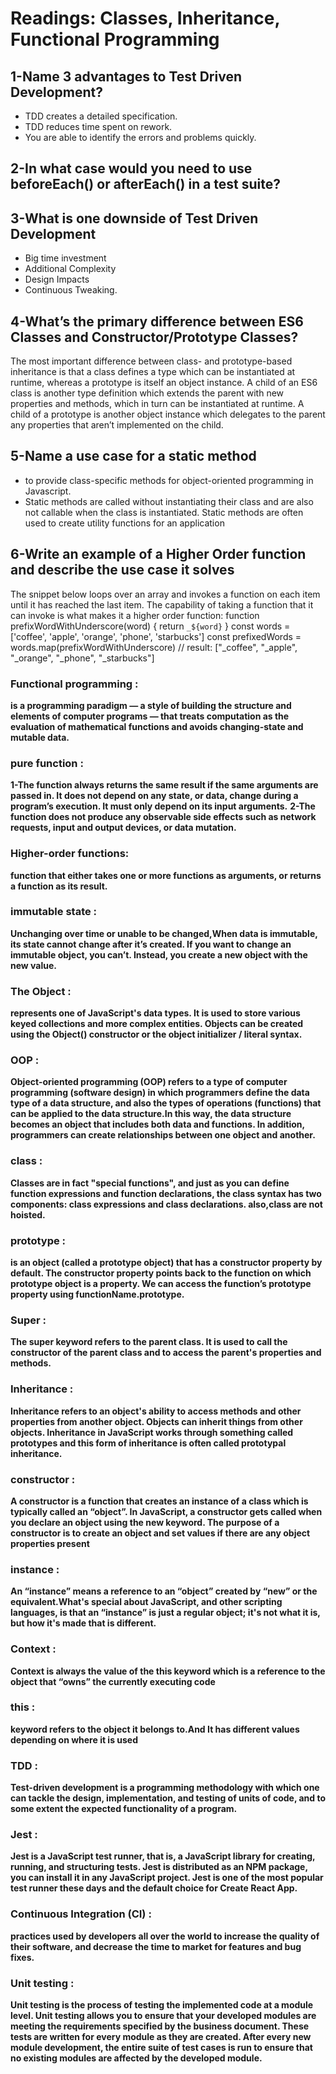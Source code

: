 # Readings: Classes, Inheritance, Functional Programming


## 1-Name 3 advantages to Test Driven Development?
* TDD creates a detailed specification.
* TDD reduces time spent on rework.
* You are able to identify the errors and problems quickly.

## 2-In what case would you need to use beforeEach() or afterEach() in a test suite?

## 3-What is one downside of Test Driven Development
* Big time investment
* Additional Complexity
* Design Impacts
* Continuous Tweaking.

## 4-What’s the primary difference between ES6 Classes and Constructor/Prototype Classes?
The most important difference between class- and prototype-based inheritance is that a class defines a type which can be instantiated at runtime, whereas a prototype is itself an object instance.
A child of an ES6 class is another type definition which extends the parent with new properties and methods, which in turn can be instantiated at runtime. A child of a prototype is another object instance which delegates to the parent any properties that aren’t implemented on the child.

## 5-Name a use case for a static method
* to provide class-specific methods for object-oriented programming in Javascript.
* Static methods are called without instantiating their class and are also not callable when the class is instantiated. Static methods are often used to create utility functions for an application
## 6-Write an example of a Higher Order function and describe the use case it solves
The snippet below loops over an array and invokes a function on each item until it has reached the last item. The capability of taking a function that it can invoke is what makes it a higher order function:
function prefixWordWithUnderscore(word) {
  return `_${word}`
}
const words = ['coffee', 'apple', 'orange', 'phone', 'starbucks']
const prefixedWords = words.map(prefixWordWithUnderscore)
// result: ["_coffee", "_apple", "_orange", "_phone", "_starbucks"]


### Functional programming :
**is a programming paradigm — a style of building the structure and elements of computer programs — that treats computation as the evaluation of mathematical functions and avoids changing-state and mutable data.**
### pure function :
**1-The function always returns the same result if the same arguments are passed in. It does not depend on any state, or data, change during a program’s execution. It must only depend on its input arguments.**
**2-The function does not produce any observable side effects such as network requests, input and output devices, or data mutation.**
### Higher-order functions:
**function that either takes one or more functions as arguments, or returns a function as its result.**
### immutable state :
**Unchanging over time or unable to be changed,When data is immutable, its state cannot change after it’s created. If you want to change an immutable object, you can’t. Instead, you create a new object with the new value.**
### The Object :
**represents one of JavaScript's data types. It is used to store various keyed collections and more complex entities. Objects can be created using the Object() constructor or the object initializer / literal syntax.**
### OOP :
**Object-oriented programming (OOP) refers to a type of computer programming (software design) in which programmers define the data type of a data structure, and also the types of operations (functions) that can be applied to the data structure.In this way, the data structure becomes an object that includes both data and functions. In addition, programmers can create relationships between one object and another.**
### class :
**Classes are in fact "special functions", and just as you can define function expressions and function declarations, the class syntax has two components: class expressions and class declarations. also,class are not hoisted.**
### prototype :
**is an object (called a prototype object) that has a constructor property by default. The constructor property points back to the function on which prototype object is a property. We can access the function’s prototype property using functionName.prototype.**
### Super :
**The super keyword refers to the parent class. It is used to call the constructor of the parent class and to access the parent's properties and methods.**

### Inheritance :
**Inheritance refers to an object's ability to access methods and other properties from another object. Objects can inherit things from other objects. Inheritance in JavaScript works through something called prototypes and this form of inheritance is often called prototypal inheritance.**
### constructor :
**A constructor is a function that creates an instance of a class which is typically called an “object”. In JavaScript, a constructor gets called when you declare an object using the new keyword. The purpose of a constructor is to create an object and set values if there are any object properties present**

### instance :
**An “instance” means a reference to an “object” created by “new” or the equivalent.What's special about JavaScript, and other scripting languages, is that an “instance” is just a regular object; it's not what it is, but how it's made that is different.**

### Context :
**Context is always the value of the this keyword which is a reference to the object that “owns” the currently executing code**
### this :
**keyword refers to the object it belongs to.And It has different values depending on where it is used**
### TDD :
**Test-driven development is a programming methodology with which one can tackle the design, implementation, and testing of units of code, and to some extent the expected functionality of a program.**
### Jest :
**Jest is a JavaScript test runner, that is, a JavaScript library for creating, running, and structuring tests. Jest is distributed as an NPM package, you can install it in any JavaScript project. Jest is one of the most popular test runner these days and the default choice for Create React App.**

### Continuous Integration (CI) :
**practices used by developers all over the world to increase the quality of their software, and decrease the time to market for features and bug fixes.**
### Unit testing :
**Unit testing is the process of testing the implemented code at a module level. Unit testing allows you to ensure that your developed modules are meeting the requirements specified by the business document. These tests are written for every module as they are created. After every new module development, the entire suite of test cases is run to ensure that no existing modules are affected by the developed module.**
